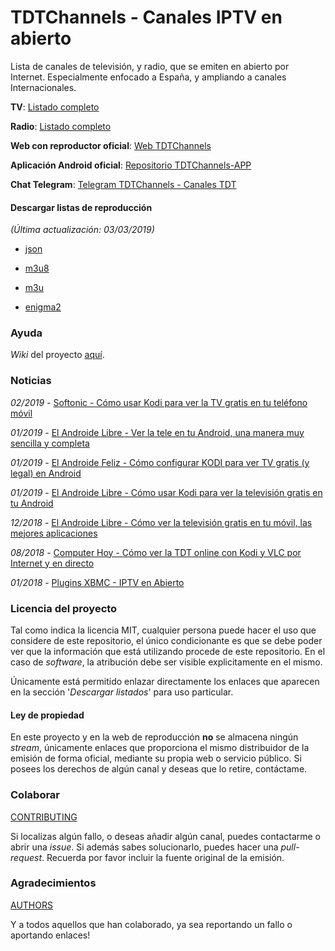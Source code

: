 # TDTChannels - Canales IPTV en abierto

Lista de canales de televisión, y radio, que se emiten en abierto por Internet. Especialmente enfocado a España, y ampliando a canales Internacionales.

**TV**: [Listado completo](https://github.com/LaQuay/TDTChannels/blob/master/TELEVISION.md)

**Radio**: [Listado completo](https://github.com/LaQuay/TDTChannels/blob/master/RADIO.md)

**Web con reproductor oficial**: [Web TDTChannels](http://marcvila.me/tdt/)

**Aplicación Android oficial**: [Repositorio TDTChannels-APP](https://github.com/LaQuay/TDTChannels-APP)

**Chat Telegram**: [Telegram TDTChannels - Canales TDT](https://t.me/canales_tdt)

#### Descargar listas de reproducción
*(Última actualización: 03/03/2019)*

- [json](http://91.121.64.179/tdt_project/output/channels.json)

- [m3u8](http://91.121.64.179/tdt_project/output/channels.m3u8)

- [m3u](http://91.121.64.179/tdt_project/output/channels.m3u)

- [enigma2](http://91.121.64.179/tdt_project/output/userbouquet.tdtchannels.tv)

### Ayuda
_Wiki_ del proyecto [aquí](https://github.com/LaQuay/TDTChannels/wiki).

### Noticias
*02/2019* - [Softonic - Cómo usar Kodi para ver la TV gratis en tu teléfono móvil](https://www.softonic.com/articulos/usar-kodi-ver-tv-gratis-telefono-movil)

*01/2019* - [El Androide Libre - Ver la tele en tu Android, una manera muy sencilla y completa](https://elandroidelibre.elespanol.com/2019/01/ver-tele-android-manera-sencilla-completa.html)

*01/2019* - [El Androide Feliz - Cómo configurar KODI para ver TV gratis (y legal) en Android](https://elandroidefeliz.com/configurar-kodi-para-ver-tv-gratis/)

*01/2019* - [El Androide Libre - Cómo usar Kodi para ver la televisión gratis en tu Android](https://elandroidelibre.elespanol.com/2019/01/como-usar-kodi-ver-television-gratis-android.html)

*12/2018* - [El Androide Libre - Cómo ver la televisión gratis en tu móvil, las mejores aplicaciones](https://elandroidelibre.elespanol.com/2018/12/como-ver-television-gratis-movil-mejores-aplicaciones.html)

*08/2018* - [Computer Hoy - Cómo ver la TDT online con Kodi y VLC por Internet y en directo](https://computerhoy.com/tutoriales/tecnologia/como-ver-tdt-online-kodi-vlc-internet-directo-291513)

*01/2018* - [Plugins XBMC - IPTV en Abierto](https://www.pluginsxbmc.com/2018/01/canales-iptv-en-abierto.html)

### Licencia del proyecto
Tal como indica la licencia MIT, cualquier persona puede hacer el uso que considere de este repositorio, el único condicionante es que se debe poder ver que la información que está utilizando procede de este repositorio. En el caso de _software_, la atribución debe ser visible explicitamente en el mismo.

Únicamente está permitido enlazar directamente los enlaces que aparecen en la sección '*Descargar listados*' para uso particular.

#### Ley de propiedad
En este proyecto y en la web de reproducción **no** se almacena ningún *stream*, únicamente enlaces que proporciona el mismo distribuidor de la emisión de forma oficial, mediante su propia web o servicio público. Si posees los derechos de algún canal y deseas que lo retire, contáctame.

### Colaborar
[CONTRIBUTING](https://github.com/LaQuay/TDTChannels/blob/master/CONTRIBUTING.md)

Si localizas algún fallo, o deseas añadir algún canal, puedes contactarme o abrir una *issue*. Si además sabes solucionarlo, puedes hacer una *pull-request*. Recuerda por favor incluir la fuente original de la emisión.

### Agradecimientos
[AUTHORS](https://github.com/LaQuay/TDTChannels/blob/master/AUTHORS.md)

Y a todos aquellos que han colaborado, ya sea reportando un fallo o aportando enlaces!
